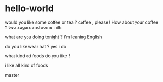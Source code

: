 # hello-world
would you like some coffee or tea ?
coffee , please ! 
How about your coffee ? 
two sugars and some milk

what are you doing tonight ?
i'm leaning English 

do you like wear hat ?
yes i do

what kind od foods do you like ?

i like all kind of foods

master

